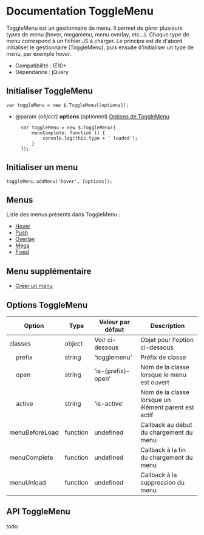 # Documentation ToggleMenu

ToggleMenu est un gestionnaire de menu. Il permet de gérer plusieurs types de menu (hover, megamenu, menu overlay, etc...). Chaque type de menu correspond à un fichier JS à charger.
Le principe est de d'abord initialiser le gestionnaire (ToggleMenu), puis ensuite d'initialiser un type de menu, par exemple _hover_.

* Compatibilité : IE10+
* Dépendance : jQuery


## Initialiser ToggleMenu

    var toggleMenu = new $.ToggleMenu([options]);
    
* @param *{object}* **options**  (optionnel) [Options de ToggleMenu](README.md#options-togglemenu)

        var toggleMenu = new $.ToggleMenu({
            menuComplete: function () {
                console.log(this.type + ' loaded');
            }
        });
        
        
## Initialiser un menu

    toggleMenu.addMenu('hover', [options]);
    
   
## Menus

Liste des menus présents dans ToggleMenu :

* [Hover](docs/hover.md)
* [Push](docs/push.md)
* [Overlay](docs/overlay.md)
* [Mega](docs/mega.md)
* [Fixed](docs/fixed.md)


## Menu supplémentaire

* [Créer un menu](docs/custom.md)


## Options ToggleMenu

| Option                         | Type     | Valeur par défaut  | Description                                           |
|--------------------------------|----------|--------------------|-------------------------------------------------------|
| classes                        | object   | Voir ci-dessous    | Objet pour l'option ci-dessous                        |
| &nbsp;&nbsp;&nbsp;&nbsp;prefix | string   | 'togglemenu'       | Préfix de classe                                      |
| &nbsp;&nbsp;&nbsp;&nbsp;open   | string   | 'is-{prefix}-open' | Nom de la classe lorsque le menu est ouvert           |
| &nbsp;&nbsp;&nbsp;&nbsp;active | string   | 'is-active'        | Nom de la classe lorsque un élément parent est actif  |                               
| menuBeforeLoad                 | function | undefined          | Callback au début du chargement du menu               |
| menuComplete                   | function | undefined          | Callback à la fin du chargement du menu               |
| menuUnload                     | function | undefined          | Callback à la suppression du menu                     |


## API ToggleMenu

todo